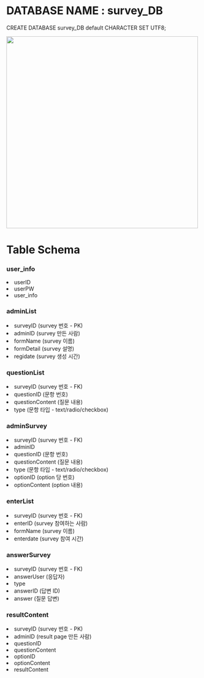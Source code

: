 # DATABASE NAME : survey_DB

CREATE DATABASE survey_DB default CHARACTER SET UTF8;

<img src="https://ifh.cc/g/7y0NyB.jpg" width="500px;">

# Table Schema
### user_info
<li>userID</li>
<li>userPW</li>
<li>user_info</li>

### adminList
<li>surveyID (survey 번호 - PK)</li>
<li>adminID (survey 만든 사람)</li>
<li>formName (survey 이름)</li>
<li>formDetail (survey 설명)</li>
<li>regidate (survey 생성 시간)</li>

### questionList
<li>surveyID (survey 번호 - FK)</li>
<li>questionID (문항 번호)</li>
<li>questionContent (질문 내용)</li>
<li>type (문항 타입 - text/radio/checkbox)</li>

### adminSurvey
<li>surveyID (survey 번호 - FK)</li>
<li>adminID</li>
<li>questionID (문항 번호)</li>
<li>questionContent (질문 내용)</li>
<li>type (문항 타입 - text/radio/checkbox)</li>
<li>optionID (option 당 번호)</li>
<li>optionContent (option 내용)</li>

### enterList
<li>surveyID (survey 번호 - FK)</li>
<li>enterID (survey 참여하는 사람)</li>
<li>formName (survey 이름)</li>
<li>enterdate (survey 참여 시간)</li>

### answerSurvey
<li>surveyID (survey 번호 - FK)</li>
<li>answerUser (응답자)</li>
<li>type</li>
<li>answerID (답변 ID)</li>
<li>answer (질문 답변) </li>

### resultContent
<li>surveyID (survey 번호 - PK)</li>
<li>adminID (result page 만든 사람)</li>
<li>questionID</li>
<li>questionContent</li>
<li>optionID</li>
<li>optionContent</li>
<li>resultContent</li>
